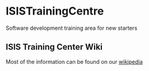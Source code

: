 # ISISTrainingCentre
Software development training area for new starters

## ISIS Training Center Wiki
Most of the information can be found on our [wikipedia](https://github.com/ISISNeutronMuon/ISISTrainingCentre/wiki)
